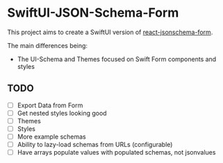 #  SwiftUI-JSON-Schema-Form

This project aims to create a SwiftUI version of [react-jsonschema-form](https://react-jsonschema-form.readthedocs.io/en/latest/).

The main differences being:

* The UI-Schema and Themes focused on Swift Form components and styles


## TODO

* [ ] Export Data from Form
* [ ] Get nested styles looking good
* [ ] Themes
* [ ] Styles
* [ ] More example schemas
* [ ] Ability to lazy-load schemas from URLs (configurable)
* [ ] Have arrays populate values with populated schemas, not jsonvalues
